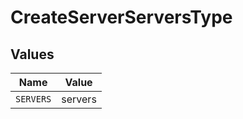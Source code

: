 # CreateServerServersType


## Values

| Name      | Value     |
| --------- | --------- |
| `SERVERS` | servers   |